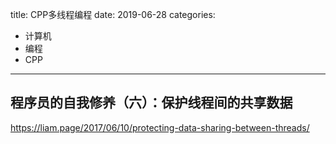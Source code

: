 title: CPP多线程编程
date: 2019-06-28
categories:
- 计算机
- 编程
- CPP




---

## 程序员的自我修养（六）：保护线程间的共享数据

https://liam.page/2017/06/10/protecting-data-sharing-between-threads/